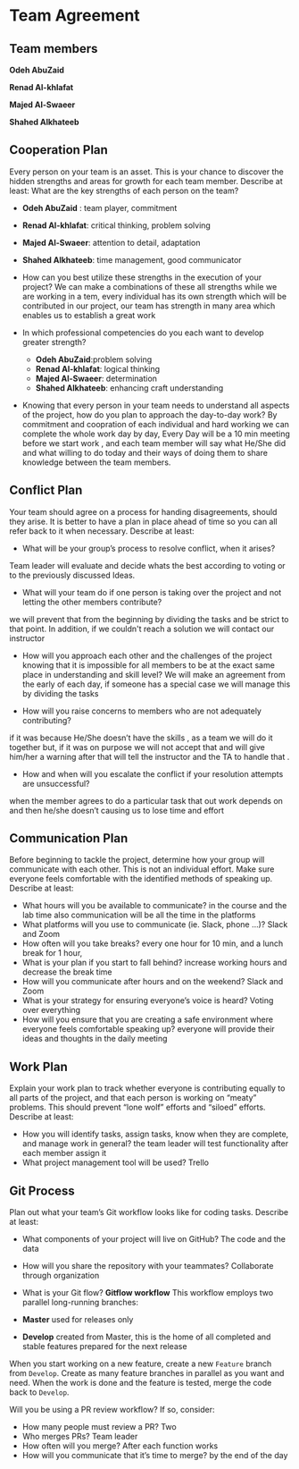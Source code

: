 # Team Agreement

## Team members
**Odeh AbuZaid** 

**Renad Al-khlafat**

**Majed Al-Swaeer**

**Shahed Alkhateeb**


## Cooperation Plan
Every person on your team is an asset. This is your chance to discover the hidden strengths and areas for growth for each team member.
Describe at least:
What are the key strengths of each person on the team?

  - **Odeh AbuZaid** : team player, commitment
  - **Renad Al-khlafat**: critical thinking, problem solving
  - **Majed Al-Swaeer**:  attention to detail, adaptation
  - **Shahed Alkhateeb**: time management, good communicator


- How can you best utilize these strengths in the execution of your project?
We can make a combinations of these all strengths while we are working in a tem, every individual has its own strength  which will be contributed in our project, our team has strength in many area which enables us to establish a great work



- In which professional competencies do you each want to develop greater strength?

  - **Odeh AbuZaid**:problem solving
  - **Renad Al-khlafat**: logical thinking
  - **Majed Al-Swaeer**: determination
  - **Shahed Alkhateeb**: enhancing craft understanding

- Knowing that every person in your team needs to understand all aspects of the project, how do you plan to approach the day-to-day work?
By commitment and coopration of each individual and hard working we can complete the whole work day by day, Every Day will be a 10 min meeting before we start work , and each team member will say what He/She did and what willing to do today and their ways of doing them to share knowledge between the team members.


## Conflict Plan
Your team should agree on a process for handing disagreements, should they arise. It is better to have a plan in place ahead of time so you can all refer back to it when necessary.
Describe at least:
- What will be your group’s process to resolve conflict, when it arises?

Team leader will evaluate and decide whats the best according to voting or to the previously discussed Ideas. 


- What will your team do if one person is taking over the project and not letting the other members contribute?

we will prevent that from the beginning by dividing the tasks and be strict to that point. In addition, if we couldn't reach a solution we will contact our instructor
 
- How will you approach each other and the challenges of the project knowing that it is impossible for all members to be at the exact same place in understanding and skill level?
We will make an agreement from the early of each day, if someone has a special case we will manage this by dividing the tasks


- How will you raise concerns to members who are not adequately contributing?

if it was because He/She doesn’t have the skills , as a team we will do it together but, if it was on purpose we will not accept that and will give him/her a warning after that will tell the instructor and the TA to handle that .  


- How and when will you escalate the conflict if your resolution attempts are unsuccessful?

when the member agrees to do a particular task that out work depends on and then he/she doesn’t causing us to lose time and effort 

## Communication Plan
Before beginning to tackle the project, determine how your group will communicate with each other. This is not an individual effort. Make sure everyone feels comfortable with the identified methods of speaking up.
Describe at least:
- What hours will you be available to communicate?
in the course and the lab time also communication will be all the time in the platforms
- What platforms will you use to communicate (ie. Slack, phone …)?
Slack and Zoom
- How often will you take breaks?
every one hour for 10 min, and a lunch break for 1 hour,
- What is your plan if you start to fall behind?
increase working hours and decrease the break time 
- How will you communicate after hours and on the weekend?
Slack and Zoom
- What is your strategy for ensuring everyone’s voice is heard?
Voting over everything
- How will you ensure that you are creating a safe environment where everyone feels comfortable speaking up?
everyone will provide their ideas and thoughts in the daily meeting


## Work Plan
Explain your work plan to track whether everyone is contributing equally to all parts of the project, and that each person is working on “meaty” problems. This should prevent “lone wolf” efforts and “siloed” efforts.
Describe at least:
- How you will identify tasks, assign tasks, know when they are complete, and manage work in general?
the team leader will test functionality after each member assign it 
- What project management tool will be used?
Trello

## Git Process
Plan out what your team’s Git workflow looks like for coding tasks.
Describe at least:
- What components of your project will live on GitHub?
The code and the data
- How will you share the repository with your teammates?
Collaborate through organization  
- What is your Git flow?
**Gitflow workflow**
This workflow employs two parallel long-running branches:

- **Master**
used for releases only
- **Develop**
created from Master, this is the home of all completed and stable features prepared for the next release

When you start working on a new feature, create a new `Feature` branch from `Develop`. Create as many feature branches in parallel as you want and need. When the work is done and the feature is tested, merge the code back to `Develop`.

Will you be using a PR review workflow? If so, consider:
- How many people must review a PR?
Two 
- Who merges PRs?
Team leader
- How often will you merge?
After each function works
- How will you communicate that it’s time to merge?
by the end of the day

